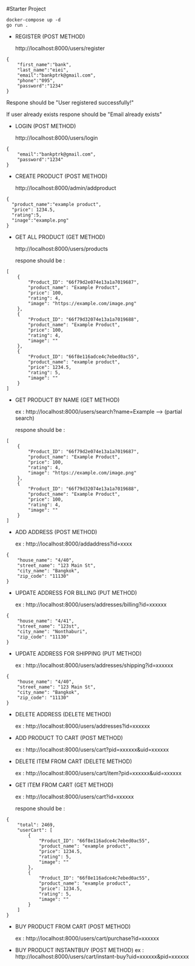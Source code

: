 #Starter Project

```
docker-compose up -d
go run .
```

- REGISTER (POST METHOD)

  http://localhost:8000/users/register

```
{
    "first_name":"bank",
    "last_name":"eiei",
    "email":"bankptrk@gmail.com",
    "phone":"095",
    "password":"1234"
}

```
Respone should be "User registered successfully!"

If user already exists respone should be "Email already exists"

- LOGIN (POST METHOD)
  
  http://localhost:8000/users/login

```
{
    "email":"bankptrk@gmail.com",
    "password":"1234"
}
```

- CREATE PRODUCT (POST METHOD)
  
  http://localhost:8000/admin/addproduct

```
{
  "product_name":"example product",
  "price": 1234.5,
  "rating":5,
  "inage":"example.png"
}
```

- GET ALL PRODUCT (GET METHOD)

  http://localhost:8000/users/products
  
  respone should be :

```
[
    {
        "Product_ID": "66f79d2e074e13a1a7019687",
        "product_name": "Example Product",
        "price": 100,
        "rating": 4,
        "image": "https://example.com/image.png"
    },
    {
        "Product_ID": "66f79d32074e13a1a7019688",
        "product_name": "Example Product",
        "price": 100,
        "rating": 4,
        "image": ""
    },
    {
        "Product_ID": "66f8e116adce4c7ebed0ac55",
        "product_name": "example product",
        "price": 1234.5,
        "rating": 5,
        "image": ""
    }
]
```

- GET PRODUCT BY NAME (GET METHOD)

  ex : http://localhost:8000/users/search?name=Example --> (partial search)
  
  respone should be :

```
[
    {
        "Product_ID": "66f79d2e074e13a1a7019687",
        "product_name": "Example Product",
        "price": 100,
        "rating": 4,
        "image": "https://example.com/image.png"
    },
    {
        "Product_ID": "66f79d32074e13a1a7019688",
        "product_name": "Example Product",
        "price": 100,
        "rating": 4,
        "image": ""
    }
]

```

- ADD ADDRESS (POST METHOD)
  
  ex : http://localhost:8000/addaddress?id=xxxx

```
{
    "house_name": "4/40",
    "street_name": "123 Main St",
    "city_name": "Bangkok",
    "zip_code": "11130"
}

```
  
- UPDATE ADDRESS FOR BILLING (PUT METHOD)

  ex : http://localhost:8000/users/addresses/billing?id=xxxxxx

```
{
    "house_name": "4/41",
    "street_name": "123st",
    "city_name": "Nonthaburi",
    "zip_code": "11130"
}
```

- UPDATE ADDRESS FOR SHIPPING (PUT METHOD)
  
  ex : http://localhost:8000/users/addresses/shipping?id=xxxxxx
  
```
{
    "house_name": "4/40",
    "street_name": "123 Main St",
    "city_name": "Bangkok",
    "zip_code": "11130"
}

```

- DELETE ADDRESS (DELETE METHOD)

  ex : http://localhost:8000/users/addresses?id=xxxxxx


- ADD PRODUCT TO CART (POST METHOD)
  
  ex : http://localhost:8000/users/cart?pid=xxxxxx&uid=xxxxxx


- DELETE ITEM FROM CART (DELETE METHOD)
  
  ex : http://localhost:8000/users/cart/item?pid=xxxxxx&uid=xxxxxx


- GET ITEM FROM CART (GET METHOD)
  
  ex : http://localhost:8000/users/cart?id=xxxxxx
  
  respone should be :

```
{
    "total": 2469,
    "userCart": [
        {
            "Product_ID": "66f8e116adce4c7ebed0ac55",
            "product_name": "example product",
            "price": 1234.5,
            "rating": 5,
            "image": ""
        },
        {
            "Product_ID": "66f8e116adce4c7ebed0ac55",
            "product_name": "example product",
            "price": 1234.5,
            "rating": 5,
            "image": ""
        }
    ]
}

```

- BUY PRODUCT FROM CART (POST METHOD)
  
  ex : http://localhost:8000/users/cart/purchase?id=xxxxxx


- BUY PRODUCT INSTANTBUY (POST METHOD)
ex : http://localhost:8000/users/cart/instant-buy?uid=xxxxxx&pid=xxxxxx
